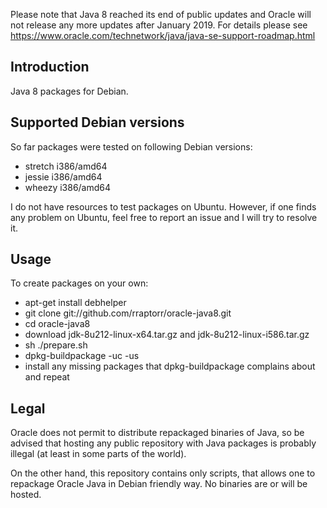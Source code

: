 Please note that Java 8 reached its end of public updates and Oracle will not release any more updates after January 2019. For details please see https://www.oracle.com/technetwork/java/java-se-support-roadmap.html

Introduction
------------

Java 8 packages for Debian.

Supported Debian versions
-------------------------

So far packages were tested on following Debian versions:

- stretch i386/amd64
- jessie i386/amd64
- wheezy i386/amd64

I do not have resources to test packages on Ubuntu. However, if one
finds any problem on Ubuntu, feel free to report an issue and I will
try to resolve it.

Usage
-----

To create packages on your own:

- apt-get install debhelper
- git clone git://github.com/rraptorr/oracle-java8.git
- cd oracle-java8
- download jdk-8u212-linux-x64.tar.gz and jdk-8u212-linux-i586.tar.gz
- sh ./prepare.sh
- dpkg-buildpackage -uc -us
- install any missing packages that dpkg-buildpackage complains about
  and repeat

Legal
-----

Oracle does not permit to distribute repackaged binaries of Java, so
be advised that hosting any public repository with Java packages is
probably illegal (at least in some parts of the world).

On the other hand, this repository contains only scripts, that allows
one to repackage Oracle Java in Debian friendly way. No binaries are
or will be hosted.
